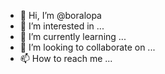 - 👋 Hi, I’m @boralopa
- 👀 I’m interested in ...
- 🌱 I’m currently learning ...
- 💞️ I’m looking to collaborate on ...
- 📫 How to reach me ...

<!---
boralopa/boralopa is a ✨ special ✨ repository because its `README.md` (this file) appears on your GitHub profile.
You can click the Preview link to take a look at your changes.
--->
